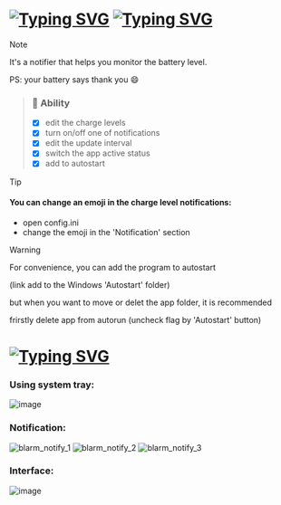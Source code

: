 # [![Typing SVG](https://readme-typing-svg.herokuapp.com?font=Fira+Code&size=40&duration=1&pause=1000&vCenter=true&repeat=false&width=50&lines=%F0%9F%94%94)](https://git.io/typing-svg) [![Typing SVG](https://readme-typing-svg.herokuapp.com?font=Fira+Code&size=40&pause=1000&vCenter=true&random=true&width=435&lines=Blarm)](https://git.io/typing-svg)

> [!NOTE]
> It's a notifier that helps you monitor the battery level.
> 
> PS: your battery says thank you 😄


> ### 🦾 Ability
> - [x] edit the charge levels
> - [x] turn on/off one of notifications
> - [x] edit the update interval
> - [x] switch the app active status
> - [x] add to autostart


> [!TIP]
> #### You can change an emoji in the charge level notifications:
> * open config.ini
> * change the emoji in the 'Notification' section


> [!WARNING]
> For convenience, you can add the program to autostart
> 
> (link add to the Windows 'Autostart' folder)
> 
> but when you want to move or delet the app folder, it is recommended
>
> frirstly delete app from autorun (uncheck flag by 'Autostart' button)


# [![Typing SVG](https://readme-typing-svg.herokuapp.com?font=Fira+Code&size=40&duration=4000&pause=2000&color=EAF7D7&vCenter=true&random=true&width=435&lines=Gallery)](https://git.io/typing-svg)
### Using system tray:
![image](https://github.com/user-attachments/assets/225a3ce8-04f4-4afe-a47f-e16d15e3de62)

### Notification:
![blarm_notify_1](https://github.com/user-attachments/assets/86850369-d88f-4acc-93b0-b82d716f8d58)
![blarm_notify_2](https://github.com/user-attachments/assets/5dfe087a-5042-4aaa-a5bf-1dc60eece154)
![blarm_notify_3](https://github.com/user-attachments/assets/1a8c676b-d4ec-41d1-8e40-1e56e20eb174)
 
### Interface:
![image](https://github.com/user-attachments/assets/72c03aab-a135-4ae1-9e79-2cb1a910db14)
